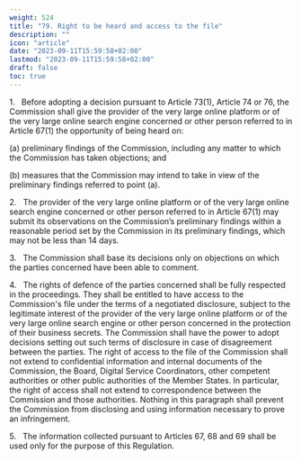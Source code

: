 ```yaml
---
weight: 524
title: "79. Right to be heard and access to the file"
description: ""
icon: "article"
date: "2023-09-11T15:59:58+02:00"
lastmod: "2023-09-11T15:59:58+02:00"
draft: false
toc: true
---
```


1.   Before adopting a decision pursuant to Article 73(1), Article 74 or 76, the Commission shall give the provider of the very large online platform or of the very large online search engine concerned or other person referred to in Article 67(1) the opportunity of being heard on:

(a) preliminary findings of the Commission, including any matter to which the Commission has taken objections; and

(b) measures that the Commission may intend to take in view of the preliminary findings referred to point (a).

2.   The provider of the very large online platform or of the very large online search engine concerned or other person referred to in Article 67(1) may submit its observations on the Commission’s preliminary findings within a reasonable period set by the Commission in its preliminary findings, which may not be less than 14 days.

3.   The Commission shall base its decisions only on objections on which the parties concerned have been able to comment.

4.   The rights of defence of the parties concerned shall be fully respected in the proceedings. They shall be entitled to have access to the Commission's file under the terms of a negotiated disclosure, subject to the legitimate interest of the provider of the very large online platform or of the very large online search engine or other person concerned in the protection of their business secrets. The Commission shall have the power to adopt decisions setting out such terms of disclosure in case of disagreement between the parties. The right of access to the file of the Commission shall not extend to confidential information and internal documents of the Commission, the Board, Digital Service Coordinators, other competent authorities or other public authorities of the Member States. In particular, the right of access shall not extend to correspondence between the Commission and those authorities. Nothing in this paragraph shall prevent the Commission from disclosing and using information necessary to prove an infringement.

5.   The information collected pursuant to Articles 67, 68 and 69 shall be used only for the purpose of this Regulation.